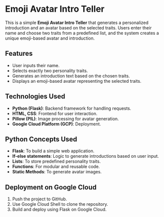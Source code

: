 # Emoji Avatar Intro Teller

This is a simple **Emoji Avatar Intro Teller** that generates a personalized introduction and an avatar based on the selected traits. Users enter their name and choose two traits from a predefined list, and the system creates a unique emoji-based avatar and introduction.

## Features
- User inputs their name.
- Selects exactly two personality traits.
- Generates an introduction text based on the chosen traits.
- Displays an emoji-based avatar representing the selected traits.

## Technologies Used
- **Python (Flask)**: Backend framework for handling requests.
- **HTML, CSS**: Frontend for user interaction.
- **Pillow (PIL)**: Image processing for avatar generation.
- **Google Cloud Platform (GCP)**: Deployment.

## Python Concepts Used
- **Flask**: To build a simple web application.
- **If-else statements**: Logic to generate introductions based on user input.
- **Lists**: To store predefined personality traits.
- **Functions**: For modular and reusable code.
- **Static Methods**: To generate avatar images.

## Deployment on Google Cloud
1. Push the project to GitHub.
2. Use Google Cloud Shell to clone the repository.
3. Build and deploy using Flask on Google Cloud.
